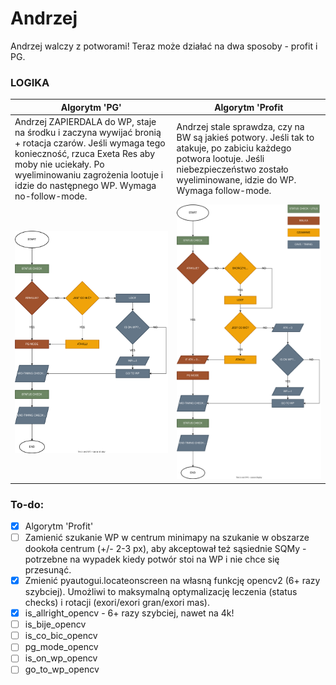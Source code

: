 # Andrzej
Andrzej walczy z potworami! Teraz może działać na dwa sposoby - profit i PG.

### LOGIKA 
| Algorytm 'PG'                      | Algorytm 'Profit                        |
|------------------------------------|-----------------------------------------|
| Andrzej ZAPIERDALA do WP, staje na środku i zaczyna wywijać bronią + rotacja czarów. Jeśli wymaga tego konieczność, rzuca Exeta Res aby moby nie uciekały. Po wyeliminowaniu zagrożenia lootuje i idzie do następnego WP. Wymaga no-follow-mode. | Andrzej stale sprawdza, czy na BW są jakieś potwory. Jeśli tak to atakuje, po zabiciu każdego potwora lootuje. Jeśli niebezpieczeństwo zostało wyeliminowane, idzie do WP. Wymaga follow-mode. |
| ![](src/img/flowchart_logika_andrzeja_pg.svg) | ![](src/img/flowchart_logika_andrzeja_profitujacego.svg) |

### To-do:
- [x] Algorytm 'Profit'
- [ ] Zamienić szukanie WP w centrum minimapy na szukanie w obszarze dookoła centrum (+/- 2-3 px), aby akceptował też sąsiednie SQMy - potrzebne na wypadek kiedy potwór stoi na WP i nie chce się przesunąć.
- [x] Zmienić pyautogui.locateonscreen na własną funkcję opencv2 (6+ razy szybciej). Umożliwi to maksymalną optymalizację leczenia (status checks) i rotacji (exori/exori gran/exori mas).
- [x] is_allright_opencv - 6+ razy szybciej, nawet na 4k!
- [ ] is_bije_opencv
- [ ] is_co_bic_opencv
- [ ] pg_mode_opencv
- [ ] is_on_wp_opencv
- [ ] go_to_wp_opencv
